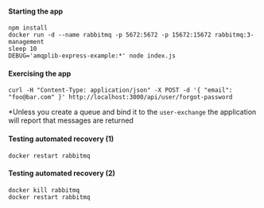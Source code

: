 #### Starting the app
```
npm install
docker run -d --name rabbitmq -p 5672:5672 -p 15672:15672 rabbitmq:3-management
sleep 10
DEBUG='amqplib-express-example:*' node index.js 
```

#### Exercising the app
```
curl -H "Content-Type: application/json" -X POST -d '{ "email": "foo@bar.com" }' http://localhost:3000/api/user/forgot-password
```
*Unless you create a queue and bind it to the `user-exchange` the application will report that messages are returned

#### Testing automated recovery (1)
```
docker restart rabbitmq
```

#### Testing automated recovery (2)
```
docker kill rabbitmq
docker restart rabbitmq
```
